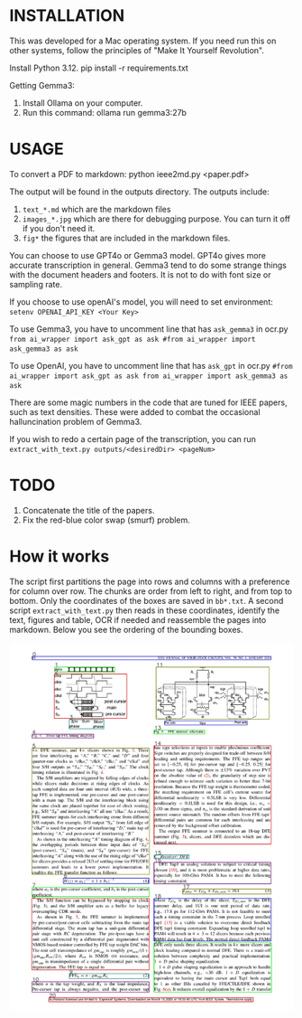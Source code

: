 # INSTALLATION 

This was developed for a Mac operating system. If you need run this on other systems, follow the principles of "Make It Yourself Revolution". 

Install Python 3.12. 
pip install -r requirements.txt

Getting Gemma3:
1. Install Ollama on your computer. 
2. Run this command:
       ollama run gemma3:27b

# USAGE
To convert a PDF to markdown:
       python ieee2md.py <paper.pdf>

The output will be found in the outputs directory. The outputs include:
1. `text_*.md` which are the markdown files
2. `images_*.jpg` which are there for debugging purpose. You can turn it off if you don't need it. 
3. `fig*` the figures that are included in the markdown files. 

You can choose to use GPT4o or Gemma3 model. GPT4o gives more accurate transcription in general.  Gemma3 tend to do some strange things with the document headers and footers. It is not to do with font size or sampling rate. 

If you choose to use openAI's model, you will need to set environment:
`     setenv OPENAI_API_KEY <Your Key>`

To use Gemma3, you have to uncomment line that has `ask_gemma3` in ocr.py
`from ai_wrapper import ask_gpt as ask
#from ai_wrapper import ask_gemma3 as ask`

To use OpenAI, you have to uncomment line that has `ask_gpt` in ocr.py
`#from ai_wrapper import ask_gpt as ask
from ai_wrapper import ask_gemma3 as ask`

There are some magic numbers in the code that are tuned for IEEE papers, such as text densities. These were added to combat the occasional halluncination problem of Gemma3. 

If you wish to redo a certain page of the transcription, you can run 
`extract_with_text.py outputs/<desiredDir> <pageNum>`

# TODO
1. Concatenate the title of the papers. 
2. Fix the red-blue color swap (smurf) problem. 

# How it works
The script first partitions the page into rows and columns with a preference for column over row. The chunks are order from left to right, and from top to bottom. Only the coordinates of the boxes are saved in `bb*.txt`. 
A second script `extract_with_text.py` then reads in these coordinates, identify the text, figures and table, OCR if needed and reassemble the pages into markdown.  Below you see the ordering of the bounding boxes. 

<img src="./images/image_002.jpeg" alt="img_002" width="800">

